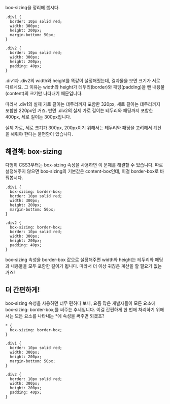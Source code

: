box-sizing을 정리해 봅시다.

```
.div1 {
  border: 10px solid red;
  width: 300px;
  height: 200px;
  margin-bottom: 50px;
}

.div2 {
  border: 10px solid red;
  width: 300px;
  height: 200px;
  padding: 40px;
}
```

.div1과 .div2의 width와 height를 똑같이 설정해줬는데, 결과물을 보면 크기가 서로 다르네요. 그 이유는 width와 height가 테두리(border)와 패딩(padding)을 뺀 내용물(content)의 크기만 나타내기 때문입니다. 

 

따라서 .div1의 실제 가로 길이는 테두리까지 포함한 320px, 세로 길이는 테두리까지 포함한 220px인 거죠. 반면 .div2의 실제 가로 길이는 테두리와 패딩까지 포함한 400px, 세로 길이는 300px입니다.

 

실제 가로, 세로 크기가 300px, 200px이기 위해서는 테두리와 패딩을 고려해서 계산을 해줘야 한다는 불편함이 있습니다.

## 해결책: box-sizing
다행히 CSS3부터는 box-sizing 속성을 사용하면 이 문제를 해결할 수 있습니다. 따로 설정해주지 않으면 box-sizing의 기본값은 content-box인데, 이걸 border-box로 바꿔봅시다.

```
.div1 {
  box-sizing: border-box;
  border: 10px solid red;
  width: 300px;
  height: 200px;
  margin-bottom: 50px;
}

.div2 {
  box-sizing: border-box;
  border: 10px solid red;
  width: 300px;
  height: 200px;
  padding: 40px;
}
```

box-sizing 속성을 border-box 값으로 설정해주면 width와 height는 테두리와 패딩과 내용물을 모두 포함한 길이가 됩니다. 따라서 더 이상 귀찮은 계산을 할 필요가 없는 거죠!

## 더 간편하게!
box-sizing 속성을 사용하면 너무 편하다 보니, 요즘 많은 개발자들이 모든 요소에 box-sizing: border-box;를 써주는 추세입니다. 이걸 간편하게 한 번에 처리하기 위해서는 모든 요소를 나타내는 *에 속성을 써주면 되겠죠?

```
* {
  box-sizing: border-box;
}

.div1 {
  border: 10px solid red;
  width: 300px;
  height: 200px;
  margin-bottom: 50px;
}

.div2 {
  border: 10px solid red;
  width: 300px;
  height: 200px;
  padding: 40px;
}
```
